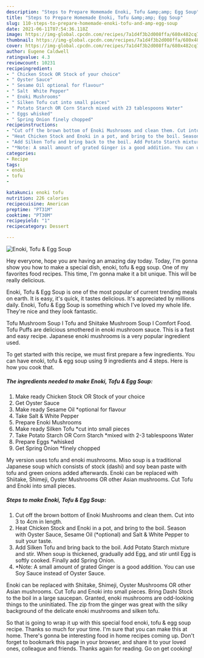```yaml
---
description: "Steps to Prepare Homemade Enoki, Tofu &amp;amp; Egg Soup"
title: "Steps to Prepare Homemade Enoki, Tofu &amp;amp; Egg Soup"
slug: 110-steps-to-prepare-homemade-enoki-tofu-and-amp-egg-soup
date: 2021-06-11T07:54:36.118Z
image: https://img-global.cpcdn.com/recipes/7a1d4f3b2d008ffa/680x482cq70/enoki-tofu-egg-soup-recipe-main-photo.jpg
thumbnail: https://img-global.cpcdn.com/recipes/7a1d4f3b2d008ffa/680x482cq70/enoki-tofu-egg-soup-recipe-main-photo.jpg
cover: https://img-global.cpcdn.com/recipes/7a1d4f3b2d008ffa/680x482cq70/enoki-tofu-egg-soup-recipe-main-photo.jpg
author: Eugene Caldwell
ratingvalue: 4.3
reviewcount: 10231
recipeingredient:
- " Chicken Stock OR Stock of your choice"
- " Oyster Sauce"
- " Sesame Oil optional for flavour"
- " Salt  White Pepper"
- " Enoki Mushrooms"
- " Silken Tofu cut into small pieces"
- " Potato Starch OR Corn Starch mixed with 23 tablespoons Water"
- " Eggs whisked"
- " Spring Onion finely chopped"
recipeinstructions:
- "Cut off the brown bottom of Enoki Mushrooms and clean them. Cut into 3 to 4cm in length."
- "Heat Chicken Stock and Enoki in a pot, and bring to the boil. Season with Oyster Sauce, Sesame Oil (*optional) and Salt &amp; White Pepper to suit your taste."
- "Add Silken Tofu and bring back to the boil. Add Potato Starch mixture and stir. When soup is thickened, gradually add Egg, and stir until Egg is softly cooked. Finally add Spring Onion."
- "*Note: A small amount of grated Ginger is a good addition. You can use Soy Sauce instead of Oyster Sauce."
categories:
- Recipe
tags:
- enoki
- tofu
- 

katakunci: enoki tofu  
nutrition: 226 calories
recipecuisine: American
preptime: "PT31M"
cooktime: "PT30M"
recipeyield: "1"
recipecategory: Dessert

---
```



![Enoki, Tofu &amp; Egg Soup](https://img-global.cpcdn.com/recipes/7a1d4f3b2d008ffa/680x482cq70/enoki-tofu-egg-soup-recipe-main-photo.jpg)

Hey everyone, hope you are having an amazing day today. Today, I'm gonna show you how to make a special dish, enoki, tofu &amp; egg soup. One of my favorites food recipes. This time, I'm gonna make it a bit unique. This will be really delicious.

Enoki, Tofu &amp; Egg Soup is one of the most popular of current trending meals on earth. It is easy, it's quick, it tastes delicious. It's appreciated by millions daily. Enoki, Tofu &amp; Egg Soup is something which I've loved my whole life. They're nice and they look fantastic.

Tofu Mushroom Soup l Tofu and Shiitake Mushroom Soup l Comfort Food. Tofu Puffs are delicious smothered in enoki mushroom sauce. This is a fast and easy recipe. Japanese enoki mushrooms is a very popular ingredient used.


To get started with this recipe, we must first prepare a few ingredients. You can have enoki, tofu &amp; egg soup using 9 ingredients and 4 steps. Here is how you cook that.

<!--inarticleads1-->

##### The ingredients needed to make Enoki, Tofu &amp; Egg Soup:

1. Make ready  Chicken Stock OR Stock of your choice
1. Get  Oyster Sauce
1. Make ready  Sesame Oil *optional for flavour
1. Take  Salt &amp; White Pepper
1. Prepare  Enoki Mushrooms
1. Make ready  Silken Tofu *cut into small pieces
1. Take  Potato Starch OR Corn Starch *mixed with 2-3 tablespoons Water
1. Prepare  Eggs *whisked
1. Get  Spring Onion *finely chopped


My version uses tofu and enoki mushrooms. Miso soup is a traditional Japanese soup which consists of stock (dashi) and soy bean paste with tofu and green onions added afterwards. Enoki can be replaced with Shiitake, Shimeji, Oyster Mushrooms OR other Asian mushrooms. Cut Tofu and Enoki into small pieces. 

<!--inarticleads2-->

##### Steps to make Enoki, Tofu &amp; Egg Soup:

1. Cut off the brown bottom of Enoki Mushrooms and clean them. Cut into 3 to 4cm in length.
1. Heat Chicken Stock and Enoki in a pot, and bring to the boil. Season with Oyster Sauce, Sesame Oil (*optional) and Salt &amp; White Pepper to suit your taste.
1. Add Silken Tofu and bring back to the boil. Add Potato Starch mixture and stir. When soup is thickened, gradually add Egg, and stir until Egg is softly cooked. Finally add Spring Onion.
1. *Note: A small amount of grated Ginger is a good addition. You can use Soy Sauce instead of Oyster Sauce.


Enoki can be replaced with Shiitake, Shimeji, Oyster Mushrooms OR other Asian mushrooms. Cut Tofu and Enoki into small pieces. Bring Dashi Stock to the boil in a large saucepan. Granted, enoki mushrooms are odd-looking things to the uninitiated. The zip from the ginger was great with the silky background of the delicate enoki mushrooms and silken tofu. 

So that is going to wrap it up with this special food enoki, tofu &amp; egg soup recipe. Thanks so much for your time. I'm sure that you can make this at home. There's gonna be interesting food in home recipes coming up. Don't forget to bookmark this page in your browser, and share it to your loved ones, colleague and friends. Thanks again for reading. Go on get cooking!
